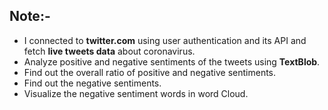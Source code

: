 ## Note:-
  * I connected to **twitter.com** using user authentication and its API and fetch **live tweets data** about coronavirus.
  * Analyze positive and negative sentiments of the tweets using **TextBlob**.
  * Find out the overall ratio of positive and negative sentiments.
  * Find out the negative sentiments.
  * Visualize the negative sentiment words in word Cloud.
